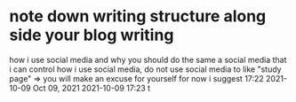 # note down writing structure along side your blog writing

how i use social media and why you should do the same
a social media that i can control
how i use social media, do not use social media to like "study page" => you will make an excuse for yourself
for now i suggest
17:22
2021-10-09
Oct 09, 2021
2021-10-09 17:23
t
